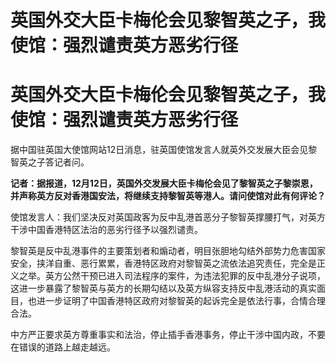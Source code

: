 # 英国外交大臣卡梅伦会见黎智英之子，我使馆：强烈谴责英方恶劣行径

# 英国外交大臣卡梅伦会见黎智英之子，我使馆：强烈谴责英方恶劣行径

据中国驻英国大使馆网站12日消息，驻英国使馆发言人就英外交发展大臣会见黎智英之子答记者问。

**记者：据报道，12月12日，英国外交发展大臣卡梅伦会见了黎智英之子黎崇恩，并声称英方反对香港国安法，将继续支持黎智英等港人。请问使馆对此有何评论？**

使馆发言人：我们坚决反对英国政客为反中乱港首恶分子黎智英撑腰打气，对英方干涉中国香港特区法治的恶劣行径予以强烈谴责。

黎智英是反中乱港事件的主要策划者和煽动者，明目张胆地勾结外部势力危害国家安全，挟洋自重、恶行累累，香港特区政府对黎智英之流依法追究责任，完全是正义之举。英方公然干预已进入司法程序的案件，为违法犯罪的反中乱港分子说项，这进一步暴露了黎智英与英方的长期勾结以及英方纵容支持反中乱港活动的真实面目，也进一步证明了中国香港特区政府对黎智英的起诉完全是依法行事，合情合理合法。

中方严正要求英方尊重事实和法治，停止插手香港事务，停止干涉中国内政，不要在错误的道路上越走越远。

